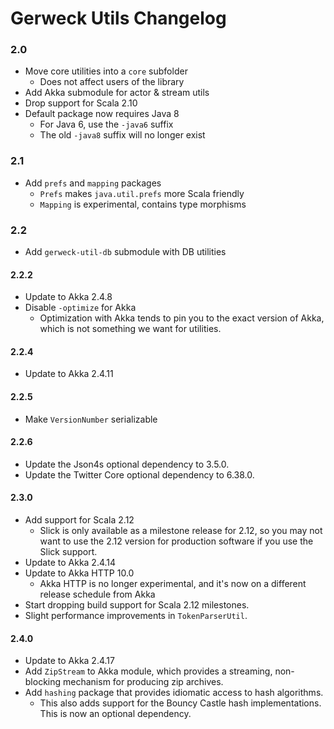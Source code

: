 # Gerweck Utils Changelog

### 2.0

  - Move core utilities into a `core` subfolder
    - Does not affect users of the library
  - Add Akka submodule for actor & stream utils
  - Drop support for Scala 2.10
  - Default package now requires Java 8
    - For Java 6, use the `-java6` suffix
    - The old `-java8` suffix will no longer exist

### 2.1

  - Add `prefs` and `mapping` packages
    - `Prefs` makes `java.util.prefs` more Scala friendly
    - `Mapping` is experimental, contains type morphisms

### 2.2

  - Add `gerweck-util-db` submodule with DB utilities

#### 2.2.2

  - Update to Akka 2.4.8
  - Disable `-optimize` for Akka
     - Optimization with Akka tends to pin you to the exact version of Akka,
       which is not something we want for utilities.

#### 2.2.4

  - Update to Akka 2.4.11

#### 2.2.5

  - Make `VersionNumber` serializable

#### 2.2.6

  - Update the Json4s optional dependency to 3.5.0.
  - Update the Twitter Core optional dependency to 6.38.0.

#### 2.3.0

  - Add support for Scala 2.12
    - Slick is only available as a milestone release for 2.12, so you may not
      want to use the 2.12 version for production software if you use the
      Slick support.
  - Update to Akka 2.4.14
  - Update to Akka HTTP 10.0
    - Akka HTTP is no longer experimental, and it's now on a different release
      schedule from Akka
  - Start dropping build support for Scala 2.12 milestones.
  - Slight performance improvements in `TokenParserUtil`.

#### 2.4.0

  - Update to Akka 2.4.17
  - Add `ZipStream` to Akka module, which provides a streaming, non-blocking
    mechanism for producing zip archives.
  - Add `hashing` package that provides idiomatic access to hash algorithms.
    - This also adds support for the Bouncy Castle hash implementations. This
      is now an optional dependency.
